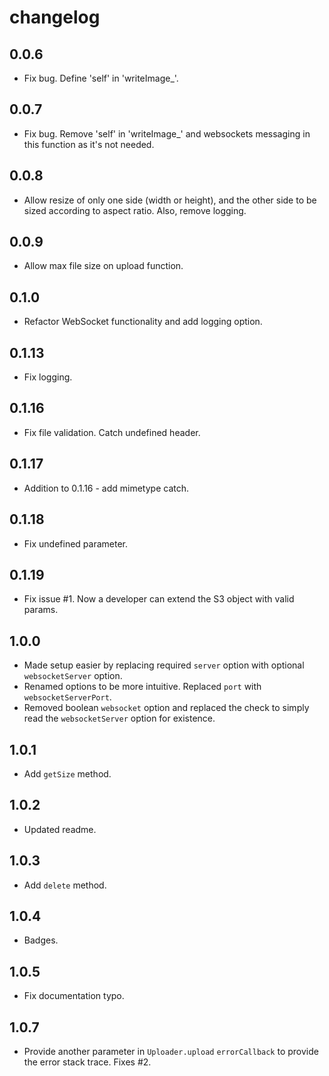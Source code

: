 # changelog

## 0.0.6

- Fix bug. Define 'self' in 'writeImage_'.

## 0.0.7

- Fix bug. Remove 'self' in 'writeImage_' and websockets messaging in this function as it's not needed.

## 0.0.8

- Allow resize of only one side (width or height), and the other side to be sized according to aspect ratio. Also, remove logging.

## 0.0.9

- Allow max file size on upload function.

## 0.1.0

- Refactor WebSocket functionality and add logging option.

## 0.1.13

- Fix logging.

## 0.1.16

- Fix file validation. Catch undefined header.

## 0.1.17

- Addition to 0.1.16 - add mimetype catch.

## 0.1.18

- Fix undefined parameter.

## 0.1.19

- Fix issue #1. Now a developer can extend the S3 object with valid params.

## 1.0.0

- Made setup easier by replacing required `server` option with optional `websocketServer` option.
- Renamed options to be more intuitive. Replaced `port` with `websocketServerPort`.
- Removed boolean `websocket` option and replaced the check to simply read the `websocketServer` option for existence.

## 1.0.1

- Add `getSize` method.

## 1.0.2

- Updated readme.

## 1.0.3

- Add `delete` method.

## 1.0.4

- Badges.

## 1.0.5

- Fix documentation typo.

## 1.0.7

- Provide another parameter in `Uploader.upload` `errorCallback` to provide the error stack trace. Fixes #2.
